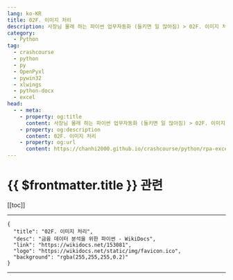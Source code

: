 ```yaml
---
lang: ko-KR
title: 02F. 이미지 처리 
description: 사장님 몰래 하는 파이썬 업무자동화 (들키면 일 많아짐) > 02F. 이미지 처리 
category:
  - Python
tag: 
  - crashcourse
  - python
  - py
  - OpenPyxl
  - pywin32
  - xlwings
  - python-docx
  - excel
head:
  - - meta:
    - property: og:title
      content: 사장님 몰래 하는 파이썬 업무자동화 (들키면 일 많아짐) > 02F. 이미지 처리 
    - property: og:description
      content: 02F. 이미지 처리 
    - property: og:url
      content: https://chanhi2000.github.io/crashcourse/python/rpa-excel/02f.html
---
```


# {{ $frontmatter.title }} 관련

[[toc]]

---

```component VPCard
{
  "title": "02F. 이미지 처리",
  "desc": "금융 데이터 분석을 위한 파이썬 - WikiDocs",
  "link": "https://wikidocs.net/153081",
  "logo": "https://wikidocs.net/static/img/favicon.ico",
  "background": "rgba(255,255,255,0.2)"
}
```

---

<TagLinks />